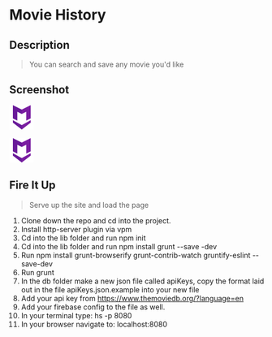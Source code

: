 # Movie History

## Description
> You can search and save any movie you'd like

## Screenshot

![alt text](https://github.com/adam-p/markdown-here/raw/master/src/common/images/icon48.png "Logo Title Text 1")


![alt text](https://github.com/adam-p/markdown-here/raw/master/src/common/images/icon48.png "Logo Title Text 1")


## Fire It Up
> Serve up the site and load the page
1. Clone down the repo and cd into the project.
1. Install http-server plugin via vpm
1. Cd into the lib folder and run npm init
1. Cd into the lib folder and run npm install grunt --save -dev
1. Run npm install grunt-browserify grunt-contrib-watch gruntify-eslint --save-dev
1. Run grunt
1. In the db folder make a new json file called apiKeys, copy the format laid out in the file apiKeys.json.example into your new file
1. Add your api key from https://www.themoviedb.org/?language=en
1. Add your firebase config to the file as well.
1. In your terminal type: hs -p 8080
1. In your browser navigate to: localhost:8080